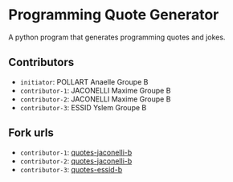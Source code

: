 # Programming Quote Generator

A python program that generates programming quotes and jokes.

## Contributors
- `initiator`: POLLART Anaelle Groupe B
- `contributor-1`: JACONELLI Maxime Groupe B
- `contributor-2`: JACONELLI Maxime Groupe B 
- `contributor-3`: ESSID Yslem Groupe B 

## Fork urls
- `contributor-1`: [quotes-jaconelli-b](url-1)
- `contributor-2`: [quotes-jaconelli-b](url-2)
- `contributor-3`: [quotes-essid-b](url-3)
